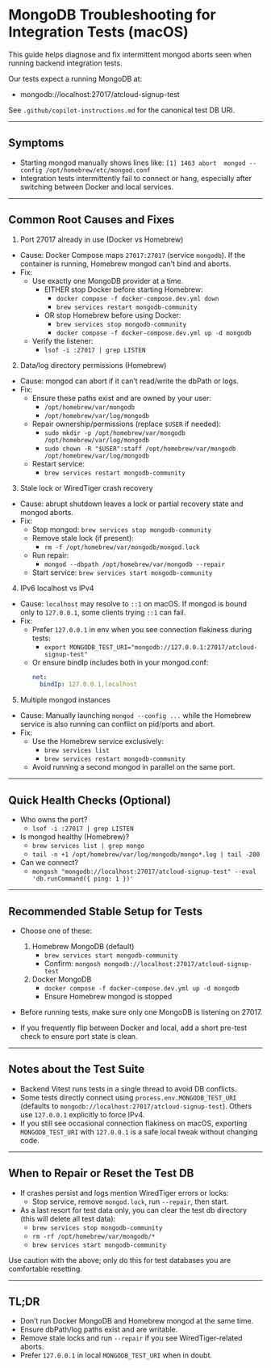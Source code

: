 # MongoDB Troubleshooting for Integration Tests (macOS)

This guide helps diagnose and fix intermittent mongod aborts seen when running backend integration tests.

Our tests expect a running MongoDB at:

- mongodb://localhost:27017/atcloud-signup-test

See `.github/copilot-instructions.md` for the canonical test DB URI.

---

## Symptoms

- Starting mongod manually shows lines like:
  `[1] 1463 abort  mongod --config /opt/homebrew/etc/mongod.conf`
- Integration tests intermittently fail to connect or hang, especially after switching between Docker and local services.

---

## Common Root Causes and Fixes

1. Port 27017 already in use (Docker vs Homebrew)

- Cause: Docker Compose maps `27017:27017` (service `mongodb`). If the container is running, Homebrew mongod can’t bind and aborts.
- Fix:
  - Use exactly one MongoDB provider at a time.
    - EITHER stop Docker before starting Homebrew:
      - `docker compose -f docker-compose.dev.yml down`
      - `brew services restart mongodb-community`
    - OR stop Homebrew before using Docker:
      - `brew services stop mongodb-community`
      - `docker compose -f docker-compose.dev.yml up -d mongodb`
  - Verify the listener:
    - `lsof -i :27017 | grep LISTEN`

2. Data/log directory permissions (Homebrew)

- Cause: mongod can abort if it can’t read/write the dbPath or logs.
- Fix:
  - Ensure these paths exist and are owned by your user:
    - `/opt/homebrew/var/mongodb`
    - `/opt/homebrew/var/log/mongodb`
  - Repair ownership/permissions (replace `$USER` if needed):
    - `sudo mkdir -p /opt/homebrew/var/mongodb /opt/homebrew/var/log/mongodb`
    - `sudo chown -R "$USER":staff /opt/homebrew/var/mongodb /opt/homebrew/var/log/mongodb`
  - Restart service:
    - `brew services restart mongodb-community`

3. Stale lock or WiredTiger crash recovery

- Cause: abrupt shutdown leaves a lock or partial recovery state and mongod aborts.
- Fix:
  - Stop mongod: `brew services stop mongodb-community`
  - Remove stale lock (if present):
    - `rm -f /opt/homebrew/var/mongodb/mongod.lock`
  - Run repair:
    - `mongod --dbpath /opt/homebrew/var/mongodb --repair`
  - Start service: `brew services start mongodb-community`

4. IPv6 localhost vs IPv4

- Cause: `localhost` may resolve to `::1` on macOS. If mongod is bound only to `127.0.0.1`, some clients trying `::1` can fail.
- Fix:
  - Prefer `127.0.0.1` in env when you see connection flakiness during tests:
    - `export MONGODB_TEST_URI="mongodb://127.0.0.1:27017/atcloud-signup-test"`
  - Or ensure bindIp includes both in your mongod.conf:
    ```yaml
    net:
      bindIp: 127.0.0.1,localhost
    ```

5. Multiple mongod instances

- Cause: Manually launching `mongod --config ...` while the Homebrew service is also running can conflict on pid/ports and abort.
- Fix:
  - Use the Homebrew service exclusively:
    - `brew services list`
    - `brew services restart mongodb-community`
  - Avoid running a second mongod in parallel on the same port.

---

## Quick Health Checks (Optional)

- Who owns the port?
  - `lsof -i :27017 | grep LISTEN`
- Is mongod healthy (Homebrew)?
  - `brew services list | grep mongo`
  - `tail -n +1 /opt/homebrew/var/log/mongodb/mongo*.log | tail -200`
- Can we connect?
  - `mongosh "mongodb://localhost:27017/atcloud-signup-test" --eval 'db.runCommand({ ping: 1 })'`

---

## Recommended Stable Setup for Tests

- Choose one of these:

  1. Homebrew MongoDB (default)
     - `brew services start mongodb-community`
     - Confirm: `mongosh mongodb://localhost:27017/atcloud-signup-test`
  2. Docker MongoDB
     - `docker compose -f docker-compose.dev.yml up -d mongodb`
     - Ensure Homebrew mongod is stopped

- Before running tests, make sure only one MongoDB is listening on 27017.
- If you frequently flip between Docker and local, add a short pre-test check to ensure port state is clean.

---

## Notes about the Test Suite

- Backend Vitest runs tests in a single thread to avoid DB conflicts.
- Some tests directly connect using `process.env.MONGODB_TEST_URI` (defaults to `mongodb://localhost:27017/atcloud-signup-test`). Others use `127.0.0.1` explicitly to force IPv4.
- If you still see occasional connection flakiness on macOS, exporting `MONGODB_TEST_URI` with `127.0.0.1` is a safe local tweak without changing code.

---

## When to Repair or Reset the Test DB

- If crashes persist and logs mention WiredTiger errors or locks:
  - Stop service, remove `mongod.lock`, run `--repair`, then start.
- As a last resort for test data only, you can clear the test db directory (this will delete all test data):
  - `brew services stop mongodb-community`
  - `rm -rf /opt/homebrew/var/mongodb/*`
  - `brew services start mongodb-community`

Use caution with the above; only do this for test databases you are comfortable resetting.

---

## TL;DR

- Don’t run Docker MongoDB and Homebrew mongod at the same time.
- Ensure dbPath/log paths exist and are writable.
- Remove stale locks and run `--repair` if you see WiredTiger-related aborts.
- Prefer `127.0.0.1` in local `MONGODB_TEST_URI` when in doubt.

